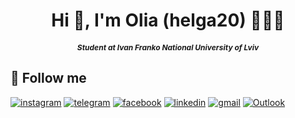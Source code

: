 <h1 align='center'> Hi 👋, I'm Olia (helga20) 👩🏼‍💻 </h1>
<h5 align="center" style="font-size: 12px;">Student at Ivan Franko National University of Lviv</h5>

## 🔗 Follow me
[![instagram](https://img.shields.io/badge/instagram-c20a3b?style=for-the-badge&logo=instagram&logoColor=white)](https://instagram.com/olia_kravets_?igshid=OGQ5ZDc2ODk2ZA%3D%3D&utm_source=qr)
[![telegram](https://img.shields.io/badge/Telegram-lightblue?style=for-the-badge&logo=Telegram)](https://t.me/oliak2003)
[![facebook](https://img.shields.io/badge/facebook-white?style=for-the-badge&logo=facebook)](https://www.facebook.com/oliakr2003)
[![linkedin](https://img.shields.io/badge/linkedin-0A66C2?style=for-the-badge&logo=linkedin&logoColor=white)](https://www.linkedin.com/in/olia-kravets-722839270/)
[![gmail](https://img.shields.io/badge/gmail-%23D14836.svg?&style=for-the-badge&logo=gmail&logoColor=white)](mailto:oliakravets0@gmail.com)
[![Outlook](https://img.shields.io/badge/Outlook-0a91c2?&style=for-the-badge&logo=Outlook&logoColor=white)](mailto:OLHA.KRAVETS.PMO@lnu.edu.ua)
